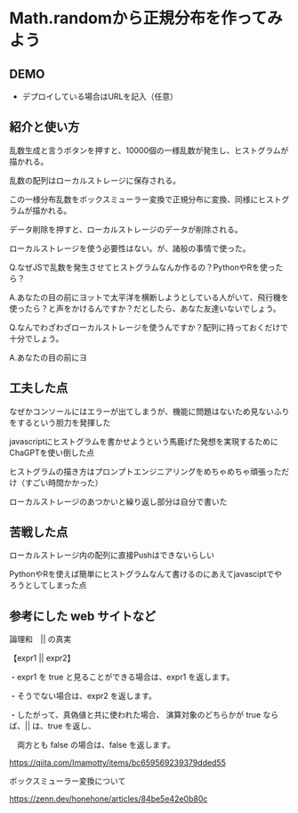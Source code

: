 # Math.randomから正規分布を作ってみよう

## DEMO

  - デプロイしている場合はURLを記入（任意）

## 紹介と使い方
  乱数生成と言うボタンを押すと、10000個の一様乱数が発生し、ヒストグラムが描かれる。

  乱数の配列はローカルストレージに保存される。

  この一様分布乱数をボックスミューラー変換で正規分布に変換、同様にヒストグラムが描かれる。

  データ削除を押すと、ローカルストレージのデータが削除される。

  ローカルストレージを使う必要性はない。が、諸般の事情で使った。
  
  Q.なぜJSで乱数を発生させてヒストグラムなんか作るの？PythonやRを使ったら？

  A.あなたの目の前にヨットで太平洋を横断しようとしている人がいて、飛行機を使ったら？と声をかけるんですか？だとしたら、あなた友達いないでしょう。

  Q.なんでわざわざローカルストレージを使うんですか？配列に持っておくだけで十分でしょう。

  A.あなたの目の前にヨ

## 工夫した点

  なぜかコンソールにはエラーが出てしまうが、機能に問題はないため見ないふりをするという胆力を発揮した

  javascriptにヒストグラムを書かせようという馬鹿げた発想を実現するためにChaGPTを使い倒した点

  ヒストグラムの描き方はプロンプトエンジニアリングをめちゃめちゃ頑張っただけ（すごい時間かかった）

  ローカルストレージのあつかいと繰り返し部分は自分で書いた

## 苦戦した点
  ローカルストレージ内の配列に直接Pushはできないらしい

  PythonやRを使えば簡単にヒストグラムなんて書けるのにあえてjavasciptでやろうとしてしまった点
  

## 参考にした web サイトなど

  論理和　|| の真実

  【expr1 || expr2】

・expr1 を true と見ることができる場合は、expr1 を返します。

・そうでない場合は、expr2 を返します。

・したがって、真偽値と共に使われた場合、 演算対象のどちらかが true ならば、|| は、true を返し、

　両方とも false の場合は、false を返します。

  https://qiita.com/Imamotty/items/bc659569239379dded55

  ボックスミューラー変換について
  
  https://zenn.dev/honehone/articles/84be5e42e0b80c